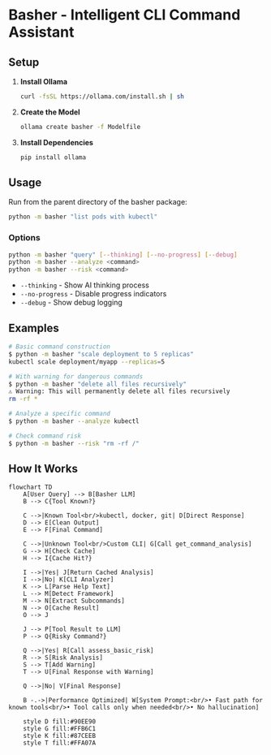 # Basher - Intelligent CLI Command Assistant

## Setup

1. **Install Ollama**
   ```bash
   curl -fsSL https://ollama.com/install.sh | sh
   ```

2. **Create the Model**
   ```bash
   ollama create basher -f Modelfile
   ```

3. **Install Dependencies**
   ```bash
   pip install ollama
   ```

## Usage

Run from the parent directory of the basher package:

```bash
python -m basher "list pods with kubectl"
```

### Options

```bash
python -m basher "query" [--thinking] [--no-progress] [--debug]
python -m basher --analyze <command>
python -m basher --risk <command>
```

- `--thinking` - Show AI thinking process
- `--no-progress` - Disable progress indicators  
- `--debug` - Show debug logging

## Examples

```bash
# Basic command construction
$ python -m basher "scale deployment to 5 replicas"
kubectl scale deployment/myapp --replicas=5

# With warning for dangerous commands
$ python -m basher "delete all files recursively"
⚠️ Warning: This will permanently delete all files recursively
rm -rf *

# Analyze a specific command
$ python -m basher --analyze kubectl

# Check command risk
$ python -m basher --risk "rm -rf /"
```

## How It Works

```mermaid
flowchart TD
    A[User Query] --> B[Basher LLM]
    B --> C{Tool Known?}
    
    C -->|Known Tool<br/>kubectl, docker, git| D[Direct Response]
    D --> E[Clean Output]
    E --> F[Final Command]
    
    C -->|Unknown Tool<br/>Custom CLI| G[Call get_command_analysis]
    G --> H[Check Cache]
    H --> I{Cache Hit?}
    
    I -->|Yes| J[Return Cached Analysis]
    I -->|No| K[CLI Analyzer]
    K --> L[Parse Help Text]
    L --> M[Detect Framework]
    M --> N[Extract Subcommands]
    N --> O[Cache Result]
    O --> J
    
    J --> P[Tool Result to LLM]
    P --> Q{Risky Command?}
    
    Q -->|Yes| R[Call assess_basic_risk]
    R --> S[Risk Analysis]
    S --> T[Add Warning]
    T --> U[Final Response with Warning]
    
    Q -->|No| V[Final Response]
    
    B -.->|Performance Optimized| W[System Prompt:<br/>• Fast path for known tools<br/>• Tool calls only when needed<br/>• No hallucination]
    
    style D fill:#90EE90
    style G fill:#FFB6C1
    style K fill:#87CEEB
    style T fill:#FFA07A
```
